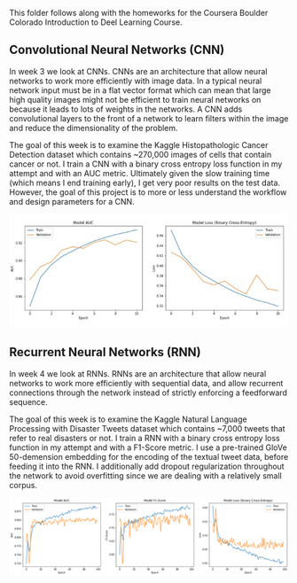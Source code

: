 This folder follows along with the homeworks for the Coursera Boulder Colorado Introduction to Deel Learning Course.

## Convolutional Neural Networks (CNN)

In week 3 we look at CNNs. CNNs are an architecture that allow neural networks to work more efficiently with image data. In a typical neural network input must be in a flat vector format which can mean that large high quality images might not be efficient to train neural networks on because it leads to lots of weights in the networks. A CNN adds convolutional layers to the front of a network to learn filters within the image and reduce the dimensionality of the problem.

The goal of this week is to examine the Kaggle Histopathologic Cancer Detection dataset which contains ~270,000 images of cells that contain cancer or not. I train a CNN with a binary cross entropy loss function in my attempt and with an AUC metric. Ultimately given the slow training time (which means I end training early), I get very poor results on the test data. However, the goal of this project is to more or less understand the workflow and design parameters for a CNN.

![plot](https://github.com/kholmes42/MLProjects/blob/main/imgs/cnntraining.jpg)


## Recurrent Neural Networks (RNN)

In week 4 we look at RNNs. RNNs are an architecture that allow neural networks to work more efficiently with sequential data, and allow recurrent connections through the network instead of strictly enforcing a feedforward sequence.

The goal of this week is to examine the Kaggle Natural Language Processing with Disaster Tweets dataset which contains ~7,000 tweets that refer to real disasters or not. I train a RNN with a binary cross entropy loss function in my attempt and with a F1-Score metric. I use a pre-trained GloVe 50-demension embedding for the encoding of the textual tweet data, before feeding it into the RNN. I additionally add dropout regularization throughout the network to avoid overfitting since we are dealing with a relatively small corpus.

![plot](https://github.com/kholmes42/MLProjects/blob/main/imgs/rnntrain.png)
